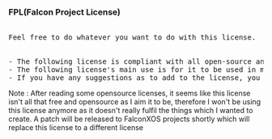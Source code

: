 ### FPL(Falcon Project License)
<pre>

Feel free to do whatever you want to do with this license.
<br>
- The following license is compliant with all open-source and free software licenses, so if you want to relicense a project that is licensed with this license, you can do so.
- The following license's main use is for it to be used in my future projects, but if you want to use this license in your project, you can do so.
- If you have any suggestions as to add to the license, you can create a pull request or a new issue to inform me about it
</pre>
Note : After reading some opensource licenses, it seems like this license isn't all that free and opensource as I aim it to be, therefore I won't be using this license anymore as it doesn't really fulfil the things which I wanted to create. A patch will be released to FalconXOS projects shortly which will replace this license to a different license
